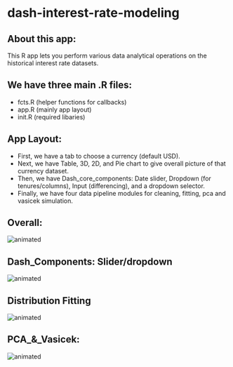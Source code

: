 # dash-interest-rate-modeling

## About this app:
This R app lets you perform various data analytical operations on the historical interest rate datasets.

## We have three main .R files:
- fcts.R (helper functions for callbacks)
- app.R (mainly app layout)
- init.R (required libaries)

## App Layout:
- First, we have a tab to choose a currency (default USD).
- Next, we have Table, 3D, 2D, and Pie chart to give overall picture of that currency dataset. 
- Then, we have Dash_core_components: Date slider, Dropdown (for tenures/columns), Input (differencing), and a dropdown selector.
- Finally, we have four data pipeline modules for cleaning, fitting, pca and vasicek simulation.

## Overall:
![animated](screenshot/screencaptured.gif)

## Dash_Components: Slider/dropdown
![animated](screenshot/dash_components.gif)

## Distribution Fitting
![animated](screenshot/probs.gif)

## PCA_&_Vasicek:
![animated](screenshot/pca_vas.gif)
